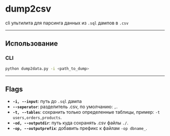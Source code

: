 # dump2csv
cli ультилита для парсинга данных из `.sql` дампов в `.csv`

-----

## Использование
### CLI

```bash
python dump2data.py -i <path_to_dump>
```

-----

## Flags
  * **`-i, --input`**: путь до `.sql` дампа
  * **`--seperator`**: разделитель .csv, по умолчанию: `,`.
  * **`-t, --tables`**: сохранить только определенные таблицы, пример: `-t users,orders,products`.
  * **`-od, --outputdir`**: путь куда сохранять .csv файлы `./`.
  * **`-op, --outputprefix`**: добавить префикс к файлам `-op dbname_`.